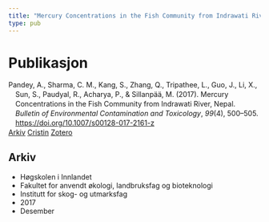 ```yaml
---
title: "Mercury Concentrations in the Fish Community from Indrawati River, Nepal"
type: pub
---
```

<h1>Publikasjon</h1>
<article id="csl-bib-container-TFGXYZ7C" class="csl-bib-container">
  <div class="csl-bib-body" style="line-height: 1.35; padding-left: 1em; text-indent:-1em;">
  <div class="csl-entry">Pandey, A., Sharma, C. M., Kang, S., Zhang, Q., Tripathee, L., Guo, J., Li, X., Sun, S., Paudyal, R., Acharya, P., &amp; Sillanp&#xE4;&#xE4;, M. (2017). Mercury Concentrations in the Fish Community from Indrawati River, Nepal. <i>Bulletin of Environmental Contamination and Toxicology</i>, <i>99</i>(4), 500&#x2013;505. <a href="https://doi.org/10.1007/s00128-017-2161-z">https://doi.org/10.1007/s00128-017-2161-z</a></div>
</div>
  <div class="csl-bib-buttons">
    <a href="#taxonomy-article-TFGXYZ7C" class="csl-bib-button">Arkiv</a>
    <a href="https://app.cristin.no/results/show.jsf?id=1523583" alt="Cristin URL" class="csl-bib-button">Cristin</a>
    <a href="http://zotero.org/groups/5022929/items/TFGXYZ7C" alt="Zotero URL" class="csl-bib-button">Zotero</a>
  </div>
  <div id="csl-bib-meta-container-TFGXYZ7C"></div>
</article>
<div id="csl-bib-meta-TFGXYZ7C" class="csl-bib-meta">
  <article id="taxonomy-article-TFGXYZ7C" class="taxonomy-article">
    <h1>Arkiv</h1>
    <ul>
      <li>Høgskolen i Innlandet</li>
      <li>Fakultet for anvendt økologi, landbruksfag og bioteknologi</li>
      <li>Institutt for skog- og utmarksfag</li>
      <li>2017</li>
      <li>Desember</li>
    </ul>
  </article>
</div>
